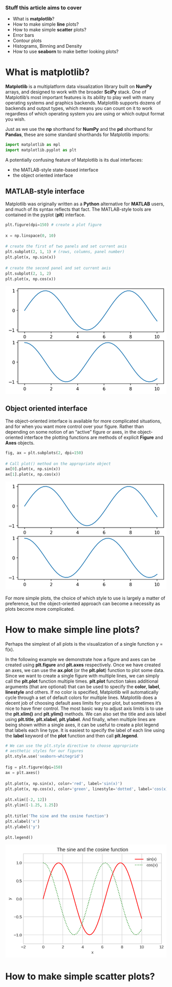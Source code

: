 ### Stuff this article aims to cover

* What is **matplotlib**?
* How to make simple **line** plots?
* How to make simple **scatter** plots?
* Error bars
* Contour plots
* Histograms, Binning and Density
* How to use **seaborn** to make better looking plots?


# What is matplotlib?

**Matplotlib** is a multiplatform data visualization library built on **NumPy** arrays, and designed to work with the broader **SciPy** stack. One of Matplotlib’s most important features is its ability to play well with many operating systems and graphics backends. Matplotlib supports dozens of backends and output types, which means you can count on it to work regardless of which operating system you are using or which output format you wish.

Just as we use the **np** shorthand for **NumPy** and the **pd** shorthand for **Pandas**, these are some standard shorthands for Matplotlib imports:

```py
import matplotlib as mpl 
import matplotlib.pyplot as plt
```

A potentially confusing feature of Matplotlib is its dual interfaces:

* the MATLAB-style state-based interface
* the object oriented interface

## MATLAB-style interface

Matplotlib was originally written as a **Python** alternative for **MATLAB** users, and much of its syntax reflects that fact. The MATLAB-style tools are contained in the pyplot (**plt**) interface.

```py
plt.figure(dpi=150) # create a plot figure

x = np.linspace(0, 10)

# create the first of two panels and set current axis
plt.subplot(2, 1, 1) # (rows, columns, panel number)
plt.plot(x, np.sin(x))

# create the second panel and set current axis
plt.subplot(2, 1, 2)
plt.plot(x, np.cos(x))
```

![image1](./images/image1.png)

## Object oriented interface

The object-oriented interface is available for more complicated situations, and for when you want more control over your figure. Rather than depending on some notion of an “active” figure or axes, in the object-oriented interface the plotting functions are methods of explicit **Figure** and **Axes** objects.

```py
fig, ax = plt.subplots(2, dpi=150)

# Call plot() method on the appropriate object
ax[0].plot(x, np.sin(x))
ax[1].plot(x, np.cos(x))
```

![image2](./images/image2.png)

For more simple plots, the choice of which style to use is largely a matter of preference, but the object-oriented approach can become a necessity as plots become more complicated.

# How to make simple line plots?

Perhaps the simplest of all plots is the visualization of a single function y = f(x).

In the following example we demonstrate how a figure and axes can be created using **plt.figure** and **plt.axes** respectively. Once we have created an axes, we can use the **ax.plot** (or the **plt.plot**) function to plot some data. Since we want to create a single figure with multiple lines, we can simply call the **plt.plot** function multiple times. **plt.plot** function takes additional arguments (that are optional) that can be used to specify the **color**, **label**, **linestyle** and others. If no color is specified, Matplotlib will automatically cycle through a set of default colors for multiple lines. Matplotlib does a decent job of choosing default axes limits for your plot, but sometimes it’s nice to have finer control. The most basic way to adjust axis limits is to use the **plt.xlim()** and **plt.ylim()** methods. We can also set the title and axis label using **plt.title**, **plt.xlabel**, **plt.ylabel**. And finally, when multiple lines are being shown within a single axes, it can be useful to create a plot legend that labels each line type. It is easiest to specify the label of each line using the **label** keyword of the **plot** function and then call **plt.legend**.

```py
# We can use the plt.style directive to choose appropriate
# aesthetic styles for our figures
plt.style.use('seaborn-whitegrid') 

fig = plt.figure(dpi=150)
ax = plt.axes()

plt.plot(x, np.sin(x), color='red', label='sin(x)')
plt.plot(x, np.cos(x), color='green', linestyle='dotted', label='cos(x)')

plt.xlim([-2, 12])
plt.ylim([-1.25, 1.25])

plt.title('The sine and the cosine function')
plt.xlabel('x')
plt.ylabel('y')

plt.legend()
```

![image3](./images/image3.png)

# How to make simple scatter plots?

